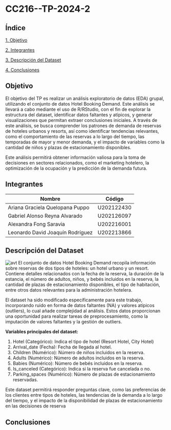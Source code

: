 # CC216--TP-2024-2

## Índice 
[1. Objetivo](https://github.com/coshiiiiiiiiii/CC216--TP-2024-2/edit/main/README.md#objetivo)

[2. Integrantes](https://github.com/coshiiiiiiiiii/CC216--TP-2024-2/edit/main/README.md#integrantes)

[3. Descripción del Dataset](https://github.com/coshiiiiiiiiii/CC216--TP-2024-2/edit/main/README.md#descripci%C3%B3n-del-dataset)

[4. Conclusiones](https://github.com/coshiiiiiiiiii/CC216--TP-2024-2/edit/main/README.md#conclusiones)

## Objetivo
El objetivo del TP es realizar un análisis exploratorio de datos (EDA) grupal, utilizando el conjunto de datos Hotel Booking Demand. Este análisis se llevará a cabo mediante el uso de R/RStudio, con el fin de explorar la estructura del dataset, identificar datos faltantes y atípicos, y generar visualizaciones que permitan extraer conclusiones iniciales. A través de este análisis, se busca comprender los patrones de demanda de reservas de hoteles urbanos y resorts, así como identificar tendencias relevantes, como el comportamiento de las reservas a lo largo del tiempo, las temporadas de mayor y menor demanda, y el impacto de variables como la cantidad de niños y plazas de estacionamiento disponibles.

Este análisis permitirá obtener información valiosa para la toma de decisiones en sectores relacionados, como el marketing hotelero, la optimización de la ocupación y la predicción de la demanda futura.

## Integrantes 
| Nombre  | Código |
| ------------- | ------------- |
| Ariana Graciela Quelopana Puppo  | U202122430  |
| Gabriel Alonso Reyna Alvarado  | U202126097  |
| Alexandra Fong Saravia | U202216001 |
|Leonardo David Joaquín Rodríguez|U202213866|

## Descripción del Dataset
![avt](https://github.com/user-attachments/assets/729353c2-4e6a-462e-86cd-e17b64f00f39)
El conjunto de datos Hotel Booking Demand recopila información sobre reservas de dos tipos de hoteles: un hotel urbano y un resort. Contiene detalles relacionados con la fecha de la reserva, la duración de la estancia, el número de adultos, niños, y bebés incluidos en la reserva, la cantidad de plazas de estacionamiento disponibles, el tipo de habitación, entre otros datos relevantes para la administración hotelera.

El dataset ha sido modificado específicamente para este trabajo, incorporando ruido en forma de datos faltantes (NA) y valores atípicos (outliers), lo cual añade complejidad al análisis. Estos datos proporcionan una oportunidad para realizar tareas de preprocesamiento, como la imputación de valores faltantes y la gestión de outliers.

**Variables principales del dataset:**

1. Hotel (Categórico): Indica el tipo de hotel (Resort Hotel, City Hotel)
2. Arrival_date (Fecha): Fecha de llegada al hotel.
3. Children (Numérico): Número de niños incluidos en la reserva.
4. Adults (Numérico): Número de adultos incluidos en la reserva.
5. Babies (Numérico): Número de bebés incluidos en la reserva.
6. Is_canceled (Categórico): Indica si la reserva fue cancelada o no.
7. Parking_spaces (Numérico): Número de plazas de estacionamiento reservadas.

Este dataset permitirá responder preguntas clave, como las preferencias de los clientes entre tipos de hoteles, las tendencias de la demanda a lo largo del tiempo, y el impacto de la disponibilidad de plazas de estacionamiento en las decisiones de reserva​

## Conclusiones
